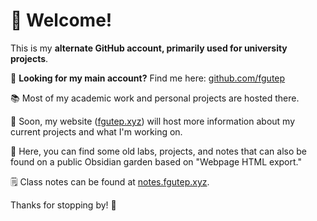 # 👋 Welcome!

This is my **alternate GitHub account, primarily used for university projects**.

🔗 **Looking for my main account?** Find me here: [github.com/fgutep](https://github.com/fgutep)

📚 Most of my academic work and personal projects are hosted there.

📝 Soon, my website ([fgutep.xyz](https://fgutep.xyz)) will host more information about my current projects and what I'm working on.

📂 Here, you can find some old labs, projects, and notes that can also be found on a public Obsidian garden based on "Webpage HTML export."

🗒️ Class notes can be found at [notes.fgutep.xyz](https://notes.fgutep.xyz).

Thanks for stopping by! 🚀
